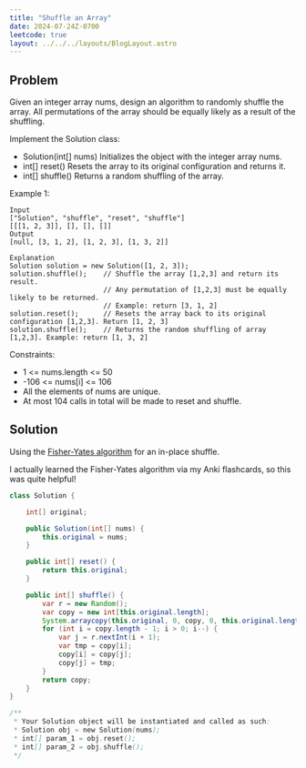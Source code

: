```yaml
---
title: "Shuffle an Array"
date: 2024-07-24Z-0700
leetcode: true
layout: ../../../layouts/BlogLayout.astro
---
```


## Problem

Given an integer array nums, design an algorithm to randomly shuffle the array. All permutations of the array should be equally likely as a result of the shuffling.

Implement the Solution class:

- Solution(int[] nums) Initializes the object with the integer array nums.
- int[] reset() Resets the array to its original configuration and returns it.
- int[] shuffle() Returns a random shuffling of the array.

Example 1:

```text
Input
["Solution", "shuffle", "reset", "shuffle"]
[[[1, 2, 3]], [], [], []]
Output
[null, [3, 1, 2], [1, 2, 3], [1, 3, 2]]

Explanation
Solution solution = new Solution([1, 2, 3]);
solution.shuffle();    // Shuffle the array [1,2,3] and return its result.
                       // Any permutation of [1,2,3] must be equally likely to be returned.
                       // Example: return [3, 1, 2]
solution.reset();      // Resets the array back to its original configuration [1,2,3]. Return [1, 2, 3]
solution.shuffle();    // Returns the random shuffling of array [1,2,3]. Example: return [1, 3, 2]
```

Constraints:

- 1 <= nums.length <= 50
- -106 <= nums[i] <= 106
- All the elements of nums are unique.
- At most 104 calls in total will be made to reset and shuffle.

## Solution

Using the [Fisher-Yates algorithm](https://en.wikipedia.org/wiki/Fisher%E2%80%93Yates_shuffle) for an in-place shuffle.

I actually learned the Fisher-Yates algorithm via my Anki flashcards, so this was quite helpful!

```java
class Solution {

    int[] original;

    public Solution(int[] nums) {
        this.original = nums;
    }

    public int[] reset() {
        return this.original;
    }

    public int[] shuffle() {
        var r = new Random();
        var copy = new int[this.original.length];
        System.arraycopy(this.original, 0, copy, 0, this.original.length);
        for (int i = copy.length - 1; i > 0; i--) {
            var j = r.nextInt(i + 1);
            var tmp = copy[i];
            copy[i] = copy[j];
            copy[j] = tmp;
        }
        return copy;
    }
}

/**
 * Your Solution object will be instantiated and called as such:
 * Solution obj = new Solution(nums);
 * int[] param_1 = obj.reset();
 * int[] param_2 = obj.shuffle();
 */
```
